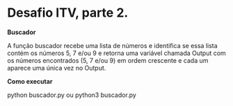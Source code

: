 # Desafio ITV, parte 2.

**Buscador**

A função buscador recebe uma lista de números e identifica se essa lista contém os números 5, 7 e/ou 9 e retorna uma variável chamada Output com os números encontrados (5, 7 e/ou 9) em ordem crescente e cada um aparece uma única vez no Output.

**Como executar**

python buscador.py
ou
python3 buscador.py
